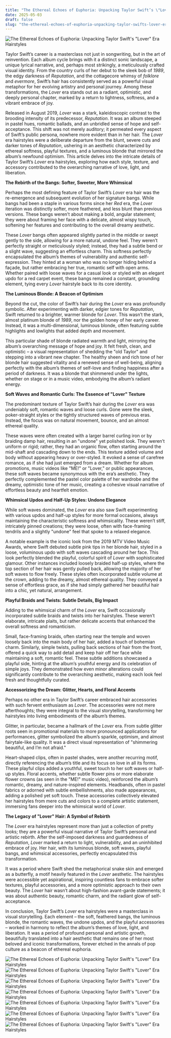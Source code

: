 ```yaml
---
title: "The Ethereal Echoes of Euphoria: Unpacking Taylor Swift’s \"Lover\" Era Hairstyles"
date: 2025-05-03
draft: false
slug: "the-ethereal-echoes-of-euphoria-unpacking-taylor-swifts-lover-era-hairstyles" 
---
```


![The Ethereal Echoes of Euphoria: Unpacking Taylor Swift's "Lover" Era Hairstyles](https://i.pinimg.com/736x/41/ad/f1/41adf1788b6074743a5aca853d310859.jpg "The Ethereal Echoes of Euphoria: Unpacking Taylor Swift's \"Lover\" Era Hairstyles")

Taylor Swift’s career is a masterclass not just in songwriting, but in the art of reinvention. Each album cycle brings with it a distinct sonic landscape, a unique lyrical narrative, and, perhaps most strikingly, a meticulously crafted visual identity. From the country curls of her debut to the sleek bob of *1989*, the edgy darkness of *Reputation*, and the cottagecore whimsy of *folklore* and *evermore*, Swift’s hair has consistently served as a powerful visual metaphor for her evolving artistry and personal journey. Among these transformations, the *Lover* era stands out as a radiant, optimistic, and deeply personal chapter, marked by a return to lightness, softness, and a vibrant embrace of joy.

Released in August 2019, *Lover* was a stark, kaleidoscopic contrast to the brooding intensity of its predecessor, *Reputation*. It was an album steeped in pastel hues, romantic ballads, and an unbridled sense of hope and self-acceptance. This shift was not merely auditory; it permeated every aspect of Swift’s public persona, nowhere more evident than in her hair. The *Lover* era hairstyles were a deliberate departure from the blunt, severe cuts and darker tones of *Reputation*, ushering in an aesthetic characterized by ethereal softness, playful textures, and a luminous blonde that mirrored the album’s newfound optimism. This article delves into the intricate details of Taylor Swift’s *Lover* era hairstyles, exploring how each style, texture, and accessory contributed to the overarching narrative of love, light, and liberation.

**The Rebirth of the Bangs: Softer, Sweeter, More Whimsical**

Perhaps the most defining feature of Taylor Swift’s *Lover* era hair was the re-emergence and subsequent evolution of her signature bangs. While bangs had been a staple in various forms since her *Red* era, the *Lover* iteration was distinctly softer, more feathered, and less blunt than previous versions. These bangs weren’t about making a bold, angular statement; they were about framing her face with a delicate, almost wispy touch, softening her features and contributing to the overall dreamy aesthetic.

These *Lover* bangs often appeared slightly parted in the middle or swept gently to the side, allowing for a more natural, undone feel. They weren’t perfectly straight or meticulously styled; instead, they had a subtle bend or a slight wave, suggesting an effortless charm. This softness perfectly encapsulated the album’s themes of vulnerability and authentic self-expression. They hinted at a woman who was no longer hiding behind a façade, but rather embracing her true, romantic self with open arms. Whether paired with loose waves for a casual look or styled with an elegant updo for a red carpet event, these bangs remained a constant, grounding element, tying every *Lover* hairstyle back to its core identity.

**The Luminous Blonde: A Beacon of Optimism**

Beyond the cut, the color of Swift’s hair during the *Lover* era was profoundly symbolic. After experimenting with darker, edgier tones for *Reputation*, Swift returned to a brighter, warmer blonde for *Lover*. This wasn’t the stark, almost platinum blonde of *1989*, nor the golden honey of her early career. Instead, it was a multi-dimensional, luminous blonde, often featuring subtle highlights and lowlights that added depth and movement.

This particular shade of blonde radiated warmth and light, mirroring the album’s overarching message of hope and joy. It felt fresh, clean, and optimistic – a visual representation of shedding the "old Taylor" and stepping into a vibrant new chapter. The healthy sheen and rich tone of her blonde hair suggested vitality and a renewed sense of well-being, aligning perfectly with the album’s themes of self-love and finding happiness after a period of darkness. It was a blonde that shimmered under the lights, whether on stage or in a music video, embodying the album’s radiant energy.

**Soft Waves and Romantic Curls: The Essence of "Lover" Texture**

The predominant texture of Taylor Swift’s hair during the *Lover* era was undeniably soft, romantic waves and loose curls. Gone were the sleek, poker-straight styles or the tightly structured waves of previous eras. Instead, the focus was on natural movement, bounce, and an almost ethereal quality.

These waves were often created with a larger barrel curling iron or by braiding damp hair, resulting in an "undone" yet polished look. They weren’t uniform or rigid; rather, they had an organic flow, often starting around the mid-shaft and cascading down to the ends. This texture added volume and body without appearing heavy or over-styled. It evoked a sense of carefree romance, as if she had just emerged from a dream. Whether for album promotions, music videos like "ME!" or "Lover," or public appearances, these soft waves became synonymous with the era’s aesthetic. They perfectly complemented the pastel color palette of her wardrobe and the dreamy, optimistic tone of her music, creating a cohesive visual narrative of effortless beauty and heartfelt emotion.

**Whimsical Updos and Half-Up Styles: Undone Elegance**

While soft waves dominated, the *Lover* era also saw Swift experimenting with various updos and half-up styles for more formal occasions, always maintaining the characteristic softness and whimsicality. These weren’t stiff, intricately pinned creations; they were loose, often with face-framing tendrils and a slightly "undone" feel that spoke to a relaxed elegance.

A notable example is the iconic look from the 2019 MTV Video Music Awards, where Swift debuted subtle pink tips in her blonde hair, styled in a loose, voluminous updo with soft waves cascading around her face. This look perfectly blended the playful, colorful spirit of *Lover* with sophisticated glamour. Other instances included loosely braided half-up styles, where the top section of her hair was gently pulled back, allowing the majority of her soft waves to flow freely. These styles often incorporated subtle volume at the crown, adding to the dreamy, almost ethereal quality. They conveyed a sense of effortless grace, as if she had simply gathered her beautiful hair into a chic, yet natural, arrangement.

**Playful Braids and Twists: Subtle Details, Big Impact**

Adding to the whimsical charm of the *Lover* era, Swift occasionally incorporated subtle braids and twists into her hairstyles. These weren’t elaborate, intricate plaits, but rather delicate accents that enhanced the overall softness and romanticism.

Small, face-framing braids, often starting near the temple and woven loosely back into the main body of her hair, added a touch of bohemian charm. Similarly, simple twists, pulling back sections of hair from the front, offered a quick way to add detail and keep hair off her face while maintaining a soft, romantic feel. These subtle additions showcased a playful side, hinting at the album’s youthful energy and its celebration of simple joys. They demonstrated how even minor alterations could significantly contribute to the overarching aesthetic, making each look feel fresh and thoughtfully curated.

**Accessorizing the Dream: Glitter, Hearts, and Floral Accents**

Perhaps no other era in Taylor Swift’s career embraced hair accessories with such fervent enthusiasm as *Lover*. The accessories were not mere afterthoughts; they were integral to the visual storytelling, transforming her hairstyles into living embodiments of the album’s themes.

Glitter, in particular, became a hallmark of the *Lover* era. From subtle glitter roots seen in promotional materials to more pronounced applications for performances, glitter symbolized the album’s sparkle, optimism, and almost fairytale-like quality. It was a direct visual representation of "shimmering beautiful, and I’m not afraid."

Heart-shaped clips, often in pastel shades, were another recurring motif, directly referencing the album’s title and its focus on love in all its forms. These playful clips added a youthful, sweet touch to her soft waves or half-up styles. Floral accents, whether subtle flower pins or more elaborate flower crowns (as seen in the "ME!" music video), reinforced the album’s romantic, dreamy, and nature-inspired elements. Headbands, often in pastel fabrics or adorned with subtle embellishments, also made appearances, adding a polished yet soft touch. These accessories collectively elevated her hairstyles from mere cuts and colors to a complete artistic statement, immersing fans deeper into the whimsical world of *Lover*.

**The Legacy of "Lover" Hair: A Symbol of Rebirth**

The *Lover* era hairstyles represent more than just a collection of pretty looks; they are a powerful visual narrative of Taylor Swift’s personal and artistic rebirth. After the self-imposed darkness and guardedness of *Reputation*, *Lover* marked a return to light, vulnerability, and an uninhibited embrace of joy. Her hair, with its luminous blonde, soft waves, playful bangs, and whimsical accessories, perfectly encapsulated this transformation.

It was a period where Swift shed the metaphorical snake skin and emerged as a butterfly, a motif heavily featured in the *Lover* aesthetic. The hairstyles were accessible yet aspirational, inspiring countless fans to embrace softer textures, playful accessories, and a more optimistic approach to their own beauty. The *Lover* hair wasn’t about high-fashion avant-garde statements; it was about authentic beauty, romantic charm, and the radiant glow of self-acceptance.

In conclusion, Taylor Swift’s *Lover* era hairstyles were a masterclass in visual storytelling. Each element – the soft, feathered bangs, the luminous blonde, the romantic waves, the undone updos, and the playful accessories – worked in harmony to reflect the album’s themes of love, light, and liberation. It was a period of profound personal and artistic growth, beautifully translated into a hair aesthetic that remains one of her most beloved and iconic transformations, forever etched in the annals of pop culture as a beacon of ethereal euphoria.

![The Ethereal Echoes of Euphoria: Unpacking Taylor Swift's "Lover" Era Hairstyles](https://i.pinimg.com/originals/ed/a0/9b/eda09b93df42e86e6e57dc394a6fc439.jpg "The Ethereal Echoes of Euphoria: Unpacking Taylor Swift's \"Lover\" Era Hairstyles") ![The Ethereal Echoes of Euphoria: Unpacking Taylor Swift's "Lover" Era Hairstyles](https://i.pinimg.com/originals/88/ac/8d/88ac8df7314aeeb0c30af5f978f1eb2d.jpg "The Ethereal Echoes of Euphoria: Unpacking Taylor Swift's \"Lover\" Era Hairstyles") ![The Ethereal Echoes of Euphoria: Unpacking Taylor Swift's "Lover" Era Hairstyles](https://i.pinimg.com/originals/b6/e8/24/b6e8247b1d41ebb02d470fdf2ddbe81f.jpg "The Ethereal Echoes of Euphoria: Unpacking Taylor Swift's \"Lover\" Era Hairstyles") ![The Ethereal Echoes of Euphoria: Unpacking Taylor Swift's "Lover" Era Hairstyles](https://www.refinery29.com/images/9929748.jpg "The Ethereal Echoes of Euphoria: Unpacking Taylor Swift's \"Lover\" Era Hairstyles") ![The Ethereal Echoes of Euphoria: Unpacking Taylor Swift's "Lover" Era Hairstyles](https://i.pinimg.com/originals/49/5e/da/495eda3582724ad7f157b4539404d489.png "The Ethereal Echoes of Euphoria: Unpacking Taylor Swift's \"Lover\" Era Hairstyles") ![The Ethereal Echoes of Euphoria: Unpacking Taylor Swift's "Lover" Era Hairstyles](https://images2.minutemediacdn.com/image/fetch/c_fill,g_auto,f_auto,h_1230,w_1280/http://celebmafia.com/wp-content/uploads/2017/11/taylor-swift-headshot-2017-7.jpg "The Ethereal Echoes of Euphoria: Unpacking Taylor Swift's \"Lover\" Era Hairstyles") ![The Ethereal Echoes of Euphoria: Unpacking Taylor Swift's "Lover" Era Hairstyles](https://stylesatlife.com/wp-content/uploads/2022/09/Taylor-Swift-Hairstyles-16.jpg "The Ethereal Echoes of Euphoria: Unpacking Taylor Swift's \"Lover\" Era Hairstyles")